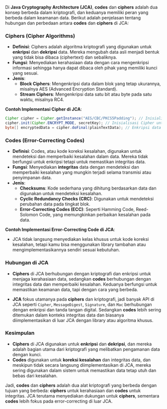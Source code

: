 Di **Java Cryptography Architecture (JCA)**, **codes** dan **ciphers** adalah dua konsep berbeda dalam kriptografi, dan keduanya memiliki peran yang berbeda dalam keamanan data. Berikut adalah penjelasan tentang hubungan dan perbedaan antara **codes** dan **ciphers** di JCA:

### **Ciphers (Cipher Algorithms)**
- **Definisi**: Ciphers adalah algoritma kriptografi yang digunakan untuk **enkripsi** dan **dekripsi** data. Mereka mengubah data asli menjadi bentuk yang tidak bisa dibaca (ciphertext) dan sebaliknya.
- **Fungsi**: Menyediakan kerahasiaan data dengan cara mengenkripsi informasi sehingga hanya dapat dibaca oleh pihak yang memiliki kunci yang sesuai.
- **Jenis**:
    - **Block Ciphers**: Mengenkripsi data dalam blok yang tetap ukurannya, misalnya AES (Advanced Encryption Standard).
    - **Stream Ciphers**: Mengenkripsi data satu bit atau byte pada satu waktu, misalnya RC4.

**Contoh Implementasi Cipher di JCA**:
  ```java
  Cipher cipher = Cipher.getInstance("AES/CBC/PKCS5Padding"); // Inisialisasi Cipher untuk AES dengan mode CBC dan padding PKCS5
  cipher.init(Cipher.ENCRYPT_MODE, secretKey); // Inisialisasi Cipher untuk enkripsi dengan kunci
  byte[] encryptedData = cipher.doFinal(plainTextData); // Enkripsi data
  ```

### **Codes (Error-Correcting Codes)**
- **Definisi**: Codes, atau kode koreksi kesalahan, digunakan untuk mendeteksi dan memperbaiki kesalahan dalam data. Mereka tidak berfungsi untuk enkripsi tetapi untuk memastikan integritas data.
- **Fungsi**: Menyediakan **integritas** data dengan mendeteksi dan memperbaiki kesalahan yang mungkin terjadi selama transmisi atau penyimpanan data.
- **Jenis**:
    - **Checksums**: Kode sederhana yang dihitung berdasarkan data dan digunakan untuk mendeteksi kesalahan.
    - **Cyclic Redundancy Checks (CRC)**: Digunakan untuk mendeteksi perubahan data pada tingkat blok.
    - **Error-Correcting Codes (ECC)**: Seperti Hamming Code, Reed-Solomon Code, yang memungkinkan perbaikan kesalahan pada data.

**Contoh Implementasi Error-Correcting Code di JCA**:
- JCA tidak langsung menyediakan kelas khusus untuk kode koreksi kesalahan, tetapi kamu bisa menggunakan library tambahan atau mengimplementasikannya sendiri sesuai kebutuhan.

### **Hubungan di JCA**
- **Ciphers** di JCA berhubungan dengan kriptografi dan enkripsi untuk menjaga kerahasiaan data, sedangkan **codes** berhubungan dengan integritas data dan memperbaiki kesalahan. Keduanya berfungsi untuk memastikan keamanan data, tapi dengan cara yang berbeda.

- **JCA** fokus utamanya pada **ciphers** dan kriptografi, jadi banyak API di JCA seperti `Cipher`, `MessageDigest`, `Signature`, dan `Mac` berhubungan dengan enkripsi dan tanda tangan digital. Sedangkan **codes** lebih sering ditemukan dalam konteks integritas data dan biasanya diimplementasikan di luar JCA dengan library atau algoritma khusus.

### **Kesimpulan**
- **Ciphers** di JCA digunakan untuk **enkripsi** dan **dekripsi**, dan mereka adalah bagian utama dari kriptografi yang melibatkan pengamanan data dengan kunci.
- **Codes** digunakan untuk **koreksi kesalahan** dan integritas data, dan meskipun tidak secara langsung diimplementasikan di JCA, mereka sering digunakan dalam sistem untuk memastikan data tetap utuh dan bebas dari kesalahan.

Jadi, **codes** dan **ciphers** adalah dua alat kriptografi yang berbeda dengan tujuan yang berbeda: **ciphers** untuk kerahasiaan dan **codes** untuk integritas. JCA terutama menyediakan dukungan untuk **ciphers**, sementara **codes** lebih fokus pada error-correcting di luar JCA.